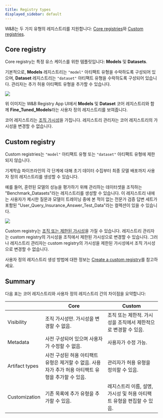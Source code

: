 ```yaml
---
title: Registry types
displayed_sidebar: default
---
```


W&B는 두 가지 유형의 레지스트리를 지원합니다: [Core registries](#core-registry)와 [Custom registries](#custom-registry).

## Core registry

Core registry는 특정 유스 케이스를 위한 템플릿입니다: **Models** 및 **Datasets**.

기본적으로, **Models** 레지스트리는 `"model"` 아티팩트 유형을 수락하도록 구성되어 있으며, **Dataset** 레지스트리는 `"dataset"` 아티팩트 유형을 수락하도록 구성되어 있습니다. 관리자는 추가 허용 아티팩트 유형을 추가할 수 있습니다.

![](/images/registry/core_registry_example.png)

위 이미지는 W&B Registry App UI에서 **Models** 및 **Dataset** 코어 레지스트리와 함께 **Fine_Tuned_Models**라는 사용자 정의 레지스트리를 보여줍니다.

코어 레지스트리는 [조직 가시성](./configure_registry.md#registry-visibility-types)을 가집니다. 레지스트리 관리자는 코어 레지스트리의 가시성을 변경할 수 없습니다.

## Custom registry

Custom registries는 `"model"` 아티팩트 유형 또는 `"dataset"` 아티팩트 유형에 제한되지 않습니다.

기계학습 파이프라인의 각 단계에 대해 초기 데이터 수집부터 최종 모델 배포까지 사용자 정의 레지스트리를 생성할 수 있습니다.

예를 들어, 훈련된 모델의 성능을 평가하기 위해 관리하는 데이터셋을 조직하는 "Benchmark_Datasets"라는 레지스트리를 생성할 수 있습니다. 이 레지스트리 내에는 사용자가 제시한 질문과 모델이 트레이닝 중에 본 적이 없는 전문가 검증 답변 세트가 포함된 "User_Query_Insurance_Answer_Test_Data"라는 컬렉션이 있을 수 있습니다.

![](/images/registry/custom_registry_example.png)

Custom registry는 [조직 또는 제한된 가시성](./configure_registry.md#registry-visibility-types)을 가질 수 있습니다. 레지스트리 관리자는 custom registry의 가시성을 조직에서 제한된 가시성으로 변경할 수 있습니다. 그러나 레지스트리 관리자는 custom registry의 가시성을 제한된 가시성에서 조직 가시성으로 변경할 수 없습니다.

사용자 정의 레지스트리 생성 방법에 대한 정보는 [Create a custom registry](./create_collection.md)를 참고하세요.

## Summary

다음 표는 코어 레지스트리와 사용자 정의 레지스트리 간의 차이점을 요약합니다:

|                | Core  | Custom|
| -------------- | ----- | ----- |
| Visibility     | 조직 가시성만. 가시성을 변경할 수 없음. | 조직 또는 제한적. 가시성을 조직에서 제한적으로 변경할 수 있음.|
| Metadata       | 사전 구성되어 있으며 사용자가 수정할 수 없음. | 사용자가 수정 가능.  |
| Artifact types | 사전 구성된 허용 아티팩트 유형은 제거할 수 없음. 사용자가 추가 허용 아티팩트 유형을 추가할 수 있음. | 관리자가 허용 유형을 정의할 수 있음. |
| Customization    | 기존 목록에 추가 유형을 추가할 수 있음.| 레지스트리 이름, 설명, 가시성 및 허용 아티팩트 유형을 편집할 수 있음.|